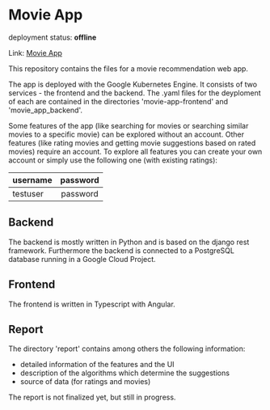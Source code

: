 # Movie App

deployment status: **offline**

Link: [Movie App](http://35.246.223.238)

This repository contains the files for a movie recommendation web app.

The app is deployed with the Google Kubernetes Engine. It consists of two services - the frontend and the backend. The .yaml files for the deyploment of each are contained in the directories 'movie-app-frontend' and 'movie_app_backend'.

Some features of the app (like searching for movies or searching similar movies to a specific movie) can be explored without an account. Other features (like rating movies and getting movie suggestions based on rated movies) require an account. To explore all features you can create your own account or simply use the following one (with existing ratings):

| username   |   password    |
|------------|:-------------:|
| testuser   |    password   |

## Backend

The backend is mostly written in Python and is based on the django rest framework. Furthermore the backend is connected to a PostgreSQL database running in a Google Cloud Project.

## Frontend

The frontend is written in Typescript with Angular.

## Report

The directory 'report' contains among others the following information:
 - detailed information of the features and the UI
 - description of the algorithms which determine the suggestions
 - source of data (for ratings and movies)

The report is not finalized yet, but still in progress.
